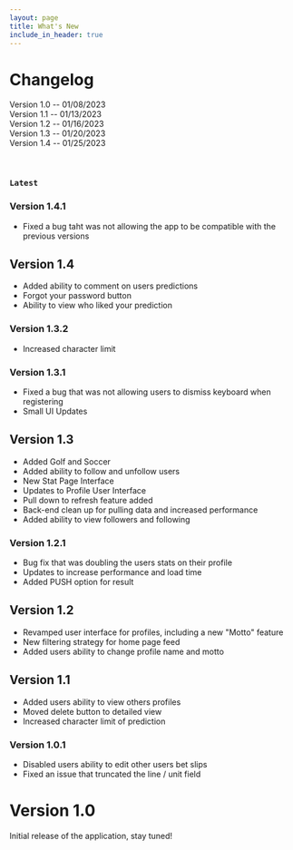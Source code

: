 ```yaml
---
layout: page
title: What's New
include_in_header: true
---
```


# Changelog
Version 1.0 -- 01/08/2023 <br>
Version 1.1 -- 01/13/2023 <br>
Version 1.2 -- 01/16/2023 <br>
Version 1.3 -- 01/20/2023 <br>
Version 1.4 -- 01/25/2023

<br>

### `Latest`

### **Version 1.4.1**
- Fixed a bug taht was not allowing the app to be compatible with the previous versions

## **Version 1.4**
- Added ability to comment on users predictions
- Forgot your password button
- Ability to view who liked your prediction

### **Version 1.3.2**
- Increased character limit

### **Version 1.3.1**
- Fixed a bug that was not allowing users to dismiss keyboard when registering
- Small UI Updates

## **Version 1.3**
- Added Golf and Soccer
- Added ability to follow and unfollow users
- New Stat Page Interface
- Updates to Profile User Interface
- Pull down to refresh feature added
- Back-end clean up for pulling data and increased performance
- Added ability to view followers and following

### **Version 1.2.1** 
- Bug fix that was doubling the users stats on their profile
- Updates to increase performance and load time
- Added PUSH option for result

## **Version 1.2**
- Revamped user interface for profiles, including a new "Motto" feature
- New filtering strategy for home page feed
- Added users ability to change profile name and motto

## **Version 1.1**
- Added users ability to view others profiles
- Moved delete button to detailed view
- Increased character limit of prediction

### **Version 1.0.1**
- Disabled users ability to edit other users bet slips
- Fixed an issue that truncated the line / unit field

# **Version 1.0**
Initial release of the application, stay tuned!


